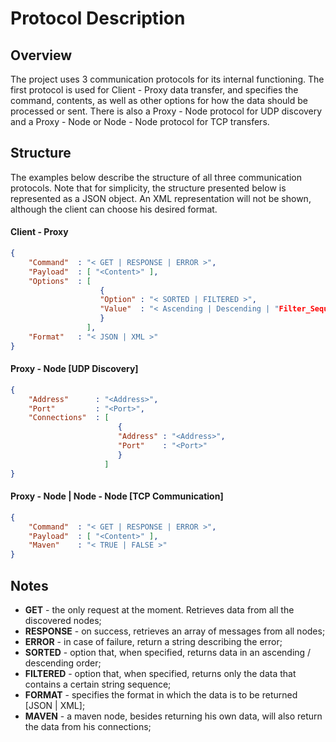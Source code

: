 # Protocol Description

## Overview
The project uses 3 communication protocols for its internal functioning.
The first protocol is used for Client - Proxy data transfer, and specifies the command, contents, as well as other options
for how the data should be processed or sent. There is also a Proxy - Node protocol for UDP discovery and a Proxy - Node or Node - Node protocol for TCP transfers.

## Structure
The examples below describe the structure of all three communication protocols.
Note that for simplicity, the structure presented below is represented as a JSON object. An XML representation will not be shown, although the client can choose his desired format.

#### Client - Proxy

```json
{
    "Command"  : "< GET | RESPONSE | ERROR >",
    "Payload"  : [ "<Content>" ],
    "Options"  : [
                    {
                    "Option" : "< SORTED | FILTERED >",
                    "Value"  : "< Ascending | Descending | "Filter_Sequence" >"
                    }
                 ],
    "Format"   : "< JSON | XML >"
}
```

#### Proxy - Node [UDP Discovery]

```json
{
    "Address"      : "<Address>",
    "Port"         : "<Port>",
    "Connections"  : [
                        {
                        "Address" : "<Address>",
                        "Port"    : "<Port>"
                        }
                     ]
}
```

#### Proxy - Node | Node - Node [TCP Communication]

```json
{
    "Command"  : "< GET | RESPONSE | ERROR >",
    "Payload"  : [ "<Content>" ],
    "Maven"    : "< TRUE | FALSE >"
}
```

## Notes
* **GET** - the only request at the moment. Retrieves data from all the discovered nodes;
* **RESPONSE** - on success, retrieves an array of messages from all nodes;
* **ERROR** - in case of failure, return a string describing the error;
* **SORTED** - option that, when specified, returns data in an ascending / descending order;
* **FILTERED** - option that, when specified, returns only the data that contains a certain string sequence;
* **FORMAT** - specifies the format in which the data is to be returned [JSON | XML];
* **MAVEN** - a maven node, besides returning his own data, will also return the data from his connections;


